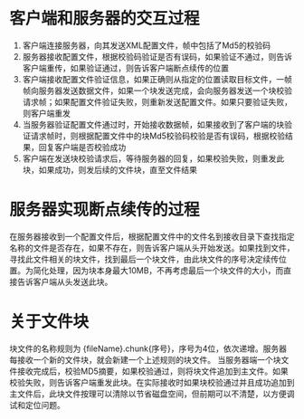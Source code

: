 
# 客户端和服务器的交互过程

1. 客户端连接服务器，向其发送XML配置文件，帧中包括了Md5的校验码
2. 服务器接收配置文件，根据校验码验证是否有误码，如果验证不通过，则告诉客户端重传，如果验证通过，则告诉客户端断点续传的位置
3. 客户端接收配置文件验证信息，如果正确则从指定的位置读取目标文件，一帧帧向服务器发送数据文件，如果一个块发送完成，会向服务器发送一个块校验请求帧；如果配置文件验证失败，则重新发送配置文件。如果只要验证失败，则客户端重发
4. 当服务器验证配置文件通过时，开始接收数据帧，如果接收到了客户端的块验证请求帧时，则根据配置文件中的块Md5校验码校验是否有误码，根据校验结果，回复客户端是否校验成功
5. 客户端在发送块校验请求后，等待服务器的回复，如果校验失败，则重发此块，如果成功，则发后续的文件块，直至文件结果



# 服务器实现断点续传的过程
在服务器接收到一个配置文件后，根据配置文件中的文件名到接收目录下查找指定名称的文件是否存在，如果不存在，则告诉客户端从头开始发送。如果找到文件，寻找此文件相关的块文件，找到最后一个块文件，由此块文件的序号决定续传位置。为简化处理，因为块本身最大10MB，不再考虑最后一个块文件的大小，而直接告诉客户端从头发送此块。

# 关于文件块
块文件的名称规则为 {fileName}.chunk{序号}，序号为4位，依次递增。服务器每接收一个新的文件块，就会新建一个上述规则的块文件。
当服务器端一个块文件接收完成后，校验MD5摘要，如果校验通过，则将块文件追加到主文件。如果校验失败，则告诉客户端重发此块。在实际接收时如果块校验通过并且成功追加到主文件后，此块文件按理可以清除以节省磁盘空间，但前期可以不清楚，以方便调试和定位问题。
